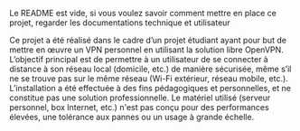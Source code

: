 Le README est vide, si vous voulez savoir comment mettre en place ce projet, regarder les documentations technique et utilisateur

Ce projet a été réalisé dans le cadre d’un projet étudiant ayant pour but de mettre en œuvre un VPN personnel en utilisant la solution libre OpenVPN. L’objectif principal est de permettre à un utilisateur de se connecter à distance à son réseau local (domicile, etc.) de manière sécurisée, même s’il ne se trouve pas sur le même réseau (Wi-Fi extérieur, réseau mobile, etc.).
L’installation a été effectuée à des fins pédagogiques et personnelles, et ne constitue pas une solution professionnelle. Le matériel utilisé (serveur personnel, box Internet, etc.) n'est pas conçu pour des performances élevées, une tolérance aux pannes ou un usage à grande échelle.
